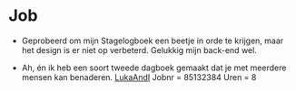  Job
=
- Geprobeerd om mijn Stagelogboek een beetje in orde te krijgen, maar het design is er niet op verbeterd.
Gelukkig mijn back-end wel.

- Ah, én ik heb een soort tweede dagboek gemaakt dat je met meerdere mensen kan benaderen.
[LukaAndI](http://www.ebro.me/LukaAndI)
Jobnr
=
85132384
Uren
=
8